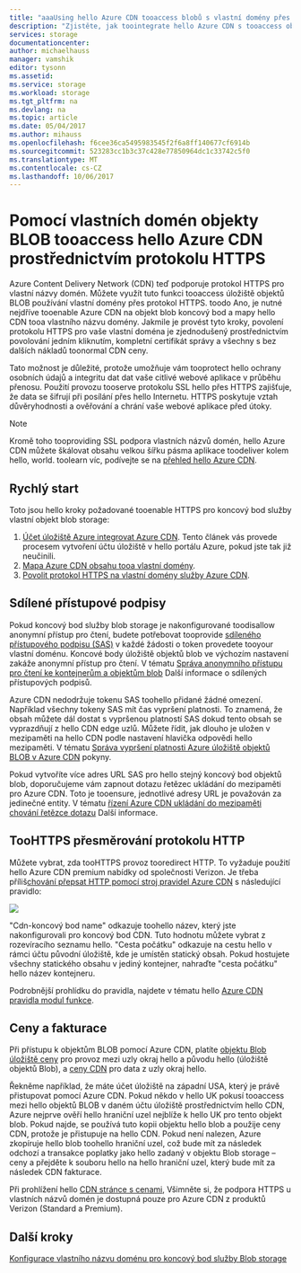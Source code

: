 ```yaml
---
title: "aaaUsing hello Azure CDN tooaccess blobů s vlastní domény přes protokol HTTPS"
description: "Zjistěte, jak toointegrate hello Azure CDN s tooaccess objektu blob úložiště objektů BLOB s vlastní domény přes protokol HTTPS"
services: storage
documentationcenter: 
author: michaelhauss
manager: vamshik
editor: tysonn
ms.assetid: 
ms.service: storage
ms.workload: storage
ms.tgt_pltfrm: na
ms.devlang: na
ms.topic: article
ms.date: 05/04/2017
ms.author: mihauss
ms.openlocfilehash: f6cee36ca5495983545f2f6a8ff140677cf6914b
ms.sourcegitcommit: 523283cc1b3c37c428e77850964dc1c33742c5f0
ms.translationtype: MT
ms.contentlocale: cs-CZ
ms.lasthandoff: 10/06/2017
---
```

# <a name="using-hello-azure-cdn-tooaccess-blobs-with-custom-domains-over-https"></a>Pomocí vlastních domén objekty BLOB tooaccess hello Azure CDN prostřednictvím protokolu HTTPS

Azure Content Delivery Network (CDN) teď podporuje protokol HTTPS pro vlastní názvy domén.
Můžete využít tuto funkci tooaccess úložiště objektů BLOB používání vlastní domény přes protokol HTTPS. toodo Ano, je nutné nejdříve tooenable Azure CDN na objekt blob koncový bod a mapy hello CDN tooa vlastního názvu domény. Jakmile je provést tyto kroky, povolení protokolu HTTPS pro vaše vlastní doména je zjednodušený prostřednictvím povolování jedním kliknutím, kompletní certifikát správy a všechny s bez dalších nákladů toonormal CDN ceny.

Tato možnost je důležité, protože umožňuje vám tooprotect hello ochrany osobních údajů a integritu dat dat vaše citlivé webové aplikace v průběhu přenosu. Použití provozu tooserve protokolu SSL hello přes HTTPS zajišťuje, že data se šifrují při posílání přes hello Internetu. HTTPS poskytuje vztah důvěryhodnosti a ověřování a chrání vaše webové aplikace před útoky.

> [!NOTE]
> Kromě toho tooproviding SSL podpora vlastních názvů domén, hello Azure CDN můžete škálovat obsahu velkou šířku pásma aplikace toodeliver kolem hello, world.
> toolearn víc, podívejte se na [přehled hello Azure CDN](../../cdn/cdn-overview.md).
>
>

## <a name="quick-start"></a>Rychlý start

Toto jsou hello kroky požadované tooenable HTTPS pro koncový bod služby vlastní objekt blob storage:

1.  [Účet úložiště Azure integrovat Azure CDN](../../cdn/cdn-create-a-storage-account-with-cdn.md).
    Tento článek vás provede procesem vytvoření účtu úložiště v hello portálu Azure, pokud jste tak již neučinili.
2.  [Mapa Azure CDN obsahu tooa vlastní domény](../../cdn/cdn-map-content-to-custom-domain.md).
3.  [Povolit protokol HTTPS na vlastní domény služby Azure CDN](../../cdn/cdn-custom-ssl.md).

## <a name="shared-access-signatures"></a>Sdílené přístupové podpisy

Pokud koncový bod služby blob storage je nakonfigurované toodisallow anonymní přístup pro čtení, budete potřebovat tooprovide [sdíleného přístupového podpisu (SAS)](../common/storage-dotnet-shared-access-signature-part-1.md?toc=%2fazure%2fstorage%2fblobs%2ftoc.json) v každé žádosti o token provedete tooyour vlastní doménu. Koncové body úložiště objektů blob ve výchozím nastavení zakáže anonymní přístup pro čtení. V tématu [Správa anonymního přístupu pro čtení ke kontejnerům a objektům blob](storage-manage-access-to-resources.md) Další informace o sdílených přístupových podpisů.

Azure CDN nedodržuje tokenu SAS toohello přidané žádné omezení. Například všechny tokeny SAS mít čas vypršení platnosti. To znamená, že obsah můžete dál dostat s vypršenou platností SAS dokud tento obsah se vyprazdňují z hello CDN edge uzlů. Můžete řídit, jak dlouho je uložen v mezipaměti na hello CDN podle nastavení hlavička odpovědi hello mezipaměti. V tématu [Správa vypršení platnosti Azure úložiště objektů BLOB v Azure CDN](../../cdn/cdn-manage-expiration-of-blob-content.md) pokyny.

Pokud vytvoříte více adres URL SAS pro hello stejný koncový bod objektů blob, doporučujeme vám zapnout dotazu řetězec ukládání do mezipaměti pro Azure CDN. Toto je tooensure, jednotlivé adresy URL je považován za jedinečné entity. V tématu [řízení Azure CDN ukládání do mezipaměti chování řetězce dotazu](../../cdn/cdn-query-string.md) Další informace.

## <a name="http-toohttps-redirection"></a>TooHTTPS přesměrování protokolu HTTP

Můžete vybrat, zda tooHTTPS provoz tooredirect HTTP. To vyžaduje použití hello Azure CDN premium nabídky od společnosti Verizon. Je třeba příliš[chování přepsat HTTP pomocí stroj pravidel Azure CDN](../../cdn/cdn-rules-engine.md) s následující pravidlo:

![](./media/storage-https-custom-domain-cdn/redirect-to-https.png)

"Cdn-koncový bod name" odkazuje toohello název, který jste nakonfigurovali pro koncový bod CDN. Tuto hodnotu můžete vybrat z rozevíracího seznamu hello. "Cesta počátku" odkazuje na cestu hello v rámci účtu původní úložiště, kde je umístěn statický obsah.
Pokud hostujete všechny statického obsahu v jediný kontejner, nahraďte "cesta počátku" hello název kontejneru.

Podrobnější prohlídku do pravidla, najdete v tématu hello [Azure CDN pravidla modul funkce](../../cdn/cdn-rules-engine-reference-features.md).

## <a name="pricing-and-billing"></a>Ceny a fakturace

Při přístupu k objektům BLOB pomocí Azure CDN, platíte [objektu Blob úložiště ceny](https://azure.microsoft.com/pricing/details/storage/blobs/) pro provoz mezi uzly okraj hello a původu hello (úložiště objektů Blob), a [ceny CDN](https://azure.microsoft.com/pricing/details/cdn/) pro data z uzly okraj hello.

Řekněme například, že máte účet úložiště na západní USA, který je právě přistupovat pomocí Azure CDN. Pokud někdo v hello UK pokusí tooaccess mezi hello objektů BLOB v daném účtu úložiště prostřednictvím hello CDN, Azure nejprve ověří hello hraniční uzel nejblíže k hello UK pro tento objekt blob. Pokud najde, se používá tuto kopii objektu hello blob a použije ceny CDN, protože je přistupuje na hello CDN. Pokud není nalezen, Azure zkopíruje hello blob toohello hraniční uzel, což bude mít za následek odchozí a transakce poplatky jako hello zadaný v objektu Blob storage – ceny a přejděte k souboru hello na hello hraniční uzel, který bude mít za následek CDN fakturace.

Při prohlížení hello [CDN stránce s cenami](https://azure.microsoft.com/pricing/details/cdn/), Všimněte si, že podpora HTTPS u vlastních názvů domén je dostupná pouze pro Azure CDN z produktů Verizon (Standard a Premium).

## <a name="next-steps"></a>Další kroky

[Konfigurace vlastního názvu doménu pro koncový bod služby Blob storage](storage-custom-domain-name.md)
